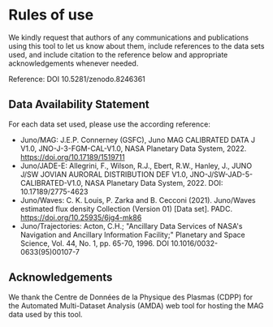 # Rules of use

We kindly request that authors of any communications and publications using this tool to let us know about them, include references to the data sets used, and include citation to the reference below and appropriate acknowledgements whenever needed.

Reference: DOI 10.5281/zenodo.8246361

## Data Availability Statement
For each data set used, please use the according reference:

* Juno/MAG: J.E.P. Connerney (GSFC), Juno MAG CALIBRATED DATA J V1.0, JNO-J-3-FGM-CAL-V1.0, NASA Planetary Data System, 2022. https://doi.org/10.17189/1519711
* Juno/JADE-E: Allegrini, F., Wilson, R.J., Ebert, R.W., Hanley, J., JUNO J/SW JOVIAN AURORAL DISTRIBUTION DEF V1.0, JNO-J/SW-JAD-5-CALIBRATED-V1.0, NASA Planetary Data System, 2022. DOI: 10.17189/2775-4623
* Juno/Waves: C. K. Louis, P. Zarka and B. Cecconi (2021). Juno/Waves estimated flux density Collection (Version 01) [Data set]. PADC. https://doi.org/10.25935/6jg4-mk86
* Juno/Trajectories: Acton, C.H.; "Ancillary Data Services of NASA's Navigation and Ancillary Information Facility;" Planetary and Space Science, Vol. 44, No. 1, pp. 65-70, 1996. DOI 10.1016/0032-0633(95)00107-7

## Acknowledgements
We thank the Centre de Données de la Physique des Plasmas (CDPP) for the Automated Multi-Dataset Analysis (AMDA) web tool for hosting the MAG data used by this tool.
